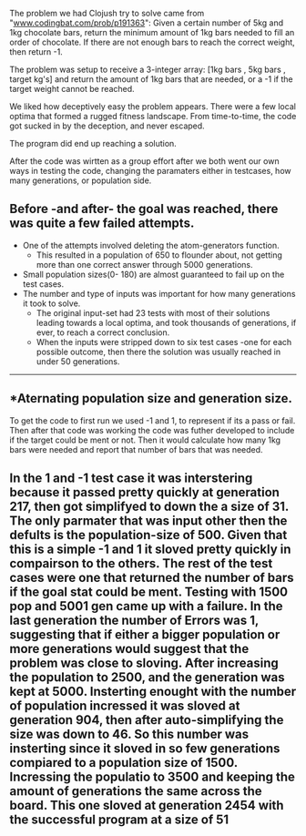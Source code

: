The problem we had Clojush try to solve came from "www.codingbat.com/prob/p191363":
Given a certain number of 5kg and 1kg chocolate bars, return the minimum amount of 1kg bars needed to fill an order of chocolate. If there are not enough bars to reach the correct weight, then return -1.

The problem was setup to receive a 3-integer array:
    [1kg bars , 5kg bars , target kg's]
and return the amount of 1kg bars that are needed, or a -1 if the target weight cannot be reached.

We liked how deceptively easy the problem appears. There were a few local optima that formed a rugged fitness landscape. From time-to-time, the code got sucked in by the deception, and never escaped.

The program did end up reaching a solution.

After the code was wirtten as a group effort after we both went our own ways in testing the code, changing the paramaters either in testcases, how many generations, or population side.

Before -and after- the goal was reached, there was quite a few failed attempts.
------

* One of the attempts involved deleting the atom-generators function.
  * This resulted in a population of 650 to flounder about, not getting more than one correct answer through 5000 generations.
* Small population sizes(0- 180) are almost guaranteed to fail up on the test cases.
* The number and type of inputs was important for how many generations it took to solve.
  * The original input-set had 23 tests with most of their solutions leading towards a local optima, and took thousands of generations, if ever, to reach a correct conclusion.
  * When the inputs were stripped down to six test cases -one for each possible outcome, then there the solution was usually reached in under 50 generations.
------
*Aternating population size and generation size.
------
To get the code to first run we used -1 and 1, to represent if its a pass or fail. Then after that code was working the code was futher developed to include if the target could be ment or not. Then it would calculate how many 1kg bars were needed and report that number of bars that was needed.

In the 1 and -1 test case it was interstering because it passed pretty quickly at generation 217, then got simplifyed to down the a size of 31. The only parmater that was input other then the defults is the population-size of 500. Given that this is a simple -1 and 1 it sloved pretty quickly in compairson to the others.
The rest of the test cases were one that returned the number of bars if the goal stat could be ment. Testing with 1500 pop and 5001 gen came up with a failure. In the last generation the number of Errors was 1, suggesting that if either a bigger population or more generations would suggest that the problem was close to sloving.
After increasing the population to 2500, and the generation was kept at 5000. Insterting enought with the number of population incressed it was sloved at generation 904, then after auto-simplifying the size was down to 46.
So this number was insterting since it sloved in so few generations compiared to a population size of 1500. Incressing the populatio to 3500 and keeping the amount of generations the same across the board. This one sloved at generation 2454 with the successful program at a size of 51
------
